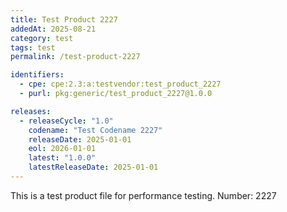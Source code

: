 ```yaml
---
title: Test Product 2227
addedAt: 2025-08-21
category: test
tags: test
permalink: /test-product-2227

identifiers:
  - cpe: cpe:2.3:a:testvendor:test_product_2227
  - purl: pkg:generic/test_product_2227@1.0.0

releases:
  - releaseCycle: "1.0"
    codename: "Test Codename 2227"
    releaseDate: 2025-01-01
    eol: 2026-01-01
    latest: "1.0.0"
    latestReleaseDate: 2025-01-01
---
```


This is a test product file for performance testing. Number: 2227

